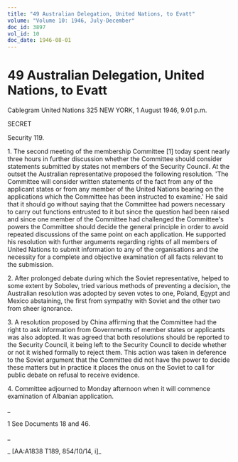 ```yaml
---
title: "49 Australian Delegation, United Nations, to Evatt"
volume: "Volume 10: 1946, July-December"
doc_id: 3897
vol_id: 10
doc_date: 1946-08-01
---
```


# 49 Australian Delegation, United Nations, to Evatt

Cablegram United Nations 325 NEW YORK, 1 August 1946, 9.01 p.m.

SECRET

Security 119.

1\. The second meeting of the membership Committee [1] today spent nearly three hours in further discussion whether the Committee should consider statements submitted by states not members of the Security Council. At the outset the Australian representative proposed the following resolution. 'The Committee will consider written statements of the fact from any of the applicant states or from any member of the United Nations bearing on the applications which the Committee has been instructed to examine.' He said that it should go without saying that the Committee had powers necessary to carry out functions entrusted to it but since the question had been raised and since one member of the Committee had challenged the Committee's powers the Committee should decide the general principle in order to avoid repeated discussions of the same point on each application. He supported his resolution with further arguments regarding rights of all members of United Nations to submit information to any of the organisations and the necessity for a complete and objective examination of all facts relevant to the submission.

2\. After prolonged debate during which the Soviet representative, helped to some extent by Sobolev, tried various methods of preventing a decision, the Australian resolution was adopted by seven votes to one, Poland, Egypt and Mexico abstaining, the first from sympathy with Soviet and the other two from sheer ignorance.

3\. A resolution proposed by China affirming that the Committee had the right to ask information from Governments of member states or applicants was also adopted. It was agreed that both resolutions should be reported to the Security Council, it being left to the Security Council to decide whether or not it wished formally to reject them. This action was taken in deference to the Soviet argument that the Committee did not have the power to decide these matters but in practice it places the onus on the Soviet to call for public debate on refusal to receive evidence.

4\. Committee adjourned to Monday afternoon when it will commence examination of Albanian application.

_

1 See Documents 18 and 46.

_

_ [AA:A1838 T189, 854/10/14, i]_
